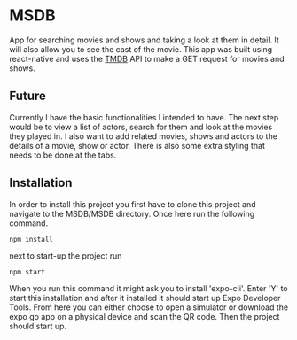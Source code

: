 # MSDB
App for searching movies and shows and taking a look at them in detail. It will also allow you to see the cast of the movie. This app was built using react-native and uses the [TMDB](https://www.themoviedb.org/) API to make a GET request for movies and shows.

## Future
Currently I have the basic functionalities I intended to have. The next step would be to view a list of actors, search for them and look at the movies they played in. I also want to add related movies, shows and actors to the details of a movie, show or actor. There is also some extra styling that needs to be done at the tabs.

## Installation
In order to install this project you first have to clone this project and navigate to the MSDB/MSDB directory. Once here run the following command.

```
npm install
```

next to start-up the project run 

```
npm start
```

When you run this command it might ask you to install 'expo-cli'. Enter 'Y' to start this installation and after it installed it should start up Expo Developer Tools. From here you can either choose to open a simulator or download the expo go app on a physical device and scan the QR code. Then the project should start up.

